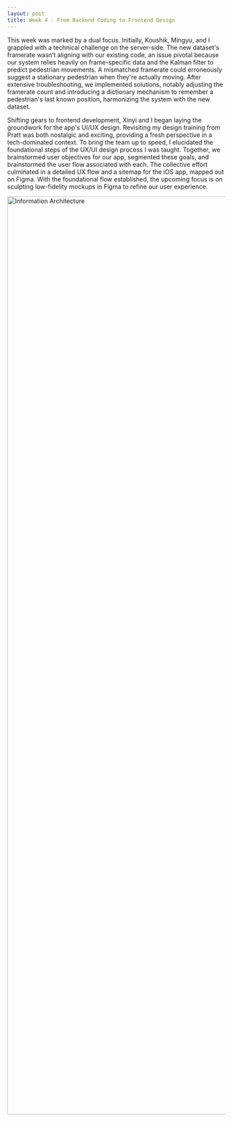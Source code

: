 ```yaml
---
layout: post
title: Week 4 - From Backend Coding to Frontend Design
---
```


This week was marked by a dual focus. Initially, Koushik, Mingyu, and I grappled with a technical challenge on the server-side. The new dataset's framerate wasn’t aligning with our existing code, an issue pivotal because our system relies heavily on frame-specific data and the Kalman filter to predict pedestrian movements. A mismatched framerate could erroneously suggest a stationary pedestrian when they're actually moving. After extensive troubleshooting, we implemented solutions, notably adjusting the framerate count and introducing a dictionary mechanism to remember a pedestrian's last known position, harmonizing the system with the new dataset.

Shifting gears to frontend development, Xinyi and I began laying the groundwork for the app's UI/UX design. Revisiting my design training from Pratt was both nostalgic and exciting, providing a fresh perspective in a tech-dominated context. To bring the team up to speed, I elucidated the foundational steps of the UX/UI design process I was taught. Together, we brainstormed user objectives for our app, segmented these goals, and brainstormed the user flow associated with each. The collective effort culminated in a detailed UX flow and a sitemap for the iOS app, mapped out on Figma. With the foundational flow established, the upcoming focus is on sculpting low-fidelity mockups in Figma to refine our user experience.

<img width="2112" alt="Information Architecture" src="https://github.com/leozhvng23/dream-blog/images/info_arch_v2.png">
